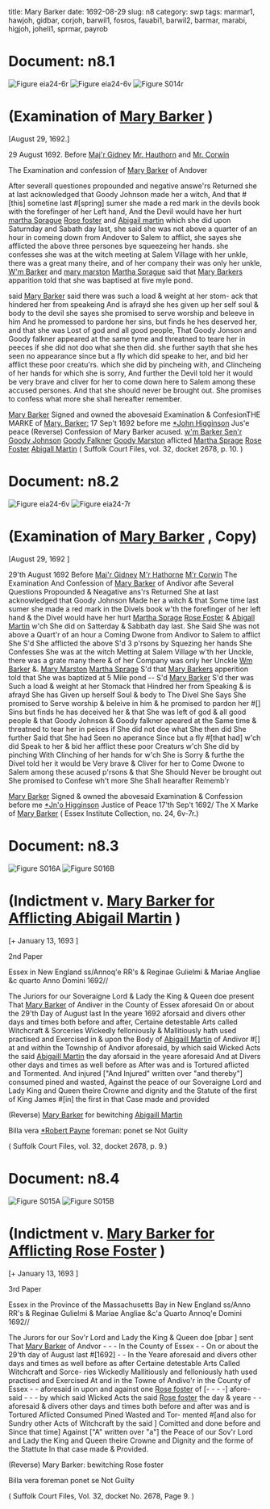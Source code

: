 title: Mary Barker
date: 1692-08-29
slug: n8
category: swp
tags: marmar1, hawjoh, gidbar, corjoh, barwil1, fosros, fauabi1, barwil2, barmar, marabi, higjoh, joheli1, sprmar, payrob




# Document: n8.1

![Figure eia24-6r](/assets/thumb/eia24-6r.jpg)
![Figure eia24-6v](/assets/thumb/eia24-6v.jpg)
![Figure S014r](/assets/thumb/S014r.jpg)

# (Examination of [Mary Barker](/tag/barmar.html) )

[August 29, 1692.]

29 August 1692.  Before [Maj'r Gidney](/tag/gidbar.html) [Mr. Hauthorn](/tag/hawjoh.html) and [Mr. Corwin](/tag/corjoh.html)

The Examination and confession of [Mary Barker](/tag/barmar.html) of Andover

After severall questiones propounded and negative answe'rs Returned  she at last acknowledged that Goody Johnson made her a witch, And  that #[this] sometine last #[spring] sumer she made a red mark in the devils  book with the forefinger of her Left hand, And the Devil would have her hurt  [martha Sprague](/tag/sprmar.html) [Rose foster](/tag/fosros.html) and [Abigail martin](/tag/marabi.html) which she did upon  Saturnday and Sabath day last, she said she was not above a quarter of  an hour in comeing down from Andover to Salem to afflict, she  sayes she afflicted the above three persones bye squeezeing her hands.  she confesses she was at the witch meeting at Salem Village with her  unkle, there was a great many theire, and of her company their was  only her unkle, [W'm Barker](/tag/barwil1.html) and [mary marston](/tag/marmar1.html) [Martha Sprague](/tag/sprmar.html) said  that [Mary Barkers](/tag/barmar.html) apparition told that she was baptised at five myle  pond.

said [Mary Barker](/tag/barmar.html) said there was such a load & weight at her stom-  ack that hindered her from speakeing And is afrayd she hes given up  her self soul & body to the devil she sayes she promised to serve  worship and beleeve in him And he promessed to pardone her sins,  but finds he hes deserved her, and that she was Lost of god and  all good people, That Goody Jonson and Goody falkner appeared  at the same tyme and threatned to teare her in peeces if she did  not doo what she then did. she further sayth that she hes seen no  appearance since but a fly which did speake to her, and bid her  afflict these poor creatu'rs. which she did by pincheing with, and  Clincheing of her hands for which she is sorry, And further the Devil   told her it would be very brave and cliver for her to come down  here to Salem among these accused persones. And that she should  never be brought out. She promises to confess what more she shall  hereafter remember.

[Mary Barker](/tag/barmar.html) Signed and owned  the abovesaid Examination & ConfesionTHE MARKE  of  [Mary. Barker:](/tag/barmar.html)
17 Sep't 1692 before me  [*John Higginson](/tag/higjoh.html) Jus'e peace   (Reverse) Confession of Mary Barker  acused. [w'm Barker Sen'r](/tag/barwil1.html)  [Goody Johnson](/tag/joheli1.html)  [Goody Falkner](/tag/fauabi1.html)  [Goody Marston](/tag/marmar1.html)   aflicted [Martha Sprage](/tag/sprmar.html)  [Rose Foster](/tag/fosros.html)  [Abigall Martin](/tag/marabi.html)  ( Suffolk Court Files, vol. 32, docket 2678, p. 10. )

# Document: n8.2

![Figure eia24-6v](/assets/thumb/eia24-6v.jpg)
![Figure eia24-7r](/assets/thumb/eia24-7r.jpg)

# (Examination of [Mary Barker](/tag/barmar.html) , Copy)

[August 29, 1692 ]

 29'th August 1692  Before [Maj'r Gidney](/tag/gidbar.html) [M'r Hathorne](/tag/hawjoh.html) [M'r Corwin](/tag/corjoh.html)  The Examination And Confession of [Mary Barker](/tag/barmar.html) of Andivor   afte Several Questions Propounded & Neagative ans'rs  Returned She at last acknowledged that Goody Johnson Made her  a witch & that Some time last sumer she made a red mark in the  Divels book w'th the forefinger of her left hand & the Divel would  have her hurt [Martha Sprage](/tag/sprmar.html) [Rose Foster](/tag/fosros.html) & [Abigall Martin](/tag/marabi.html) w'ch  She did on Satterday & Sabbath day last. She Said She was not above  a Quart'r of an hour a Coming Dwone from Andivor to Salem to  afflict She S'd She afflicted the above S'd 3 p'rsons by Squezing her  hands She Confesses She was at the witch Metting at Salem Village  w'th her Unckle, there was a grate many there & of her Company was  only her Unckle [Wm Barker](/tag/barwil1.html) &. [Mary Marston](/tag/marmar1.html) [Martha Sprage](/tag/sprmar.html) S'd  that [Mary Barkers](/tag/barmar.html) apperition told that She was baptized at 5 Mile  pond -- S'd [Mary Barker](/tag/barmar.html) S'd ther was Such a load & weight at her  Stomack that Hindred her from Speaking & is afrayd She has Given  up herself Soul & body to The Divel She Says She promised to Serve  worship & beleive in him & he promised to pardon her #[] Sins but finds  he has deceived her & that She was left of god & all good people  & that Goody Johnson & Goody falkner apeared at the Same time  & threatned to tear her in peices if She did not doe what She then did   She further Said that She had Seen no aperance Since but a fly #[that had]  w'ch did Speak to her & bid her afflict these poor Creaturs w'ch She did  by pinching With Clinching of her hands for w'ch She is Sorry  & furthe the Divel told her it would be Very brave & Cliver for her to  Come Dwone to Salem among these acused p'rsons & that She  Should Never be brought out She promised to Confese wh't more  She Shall hearafter Rememb'r

[Mary Barker](/tag/barmar.html) Signed & owned the abovesaid Examination & Confession  before me
[*Jn'o Higginson](/tag/higjoh.html) Justice  of Peace  17'th Sep't  1692/ The X Marke  of  [Mary Barker](/tag/barmar.html) ( Essex Institute Collection, no. 24, 6v-7r.)

# Document: n8.3

![Figure S016A](/assets/thumb/S016A.jpg)
![Figure S016B](/assets/thumb/S016B.jpg)

# (Indictment v. [Mary Barker for Afflicting Abigail Martin](/tag/barmar.html) )

[+ January 13, 1693 ]

2nd Paper 

Essex in New  England ss/Annoq'e RR's & Reginae Gulielmi & Mariae Angliae  &c quarto Anno Domini 1692//

The Juriors for our Soveraigne Lord & Lady the King & Queen  doe present That [Mary Barker](/tag/barmar.html) of Andiver in the County of Essex  aforesaid On or about the 29'th Day of August last In the yeare  1692 aforsaid and divers other days and times both before and after,  Certaine detestable Arts called Witchcraft & Sorceries Wickedly  felloniously & Mallitiously hath used practised and Exercised in & upon  the Body of [Abigaill Martin](/tag/marabi.html) of Andivor #[] at and within the Township  of Andivor aforesaid, by which said Wicked Acts the said [Abigaill Martin](/tag/marabi.html)  the day aforsaid in the yeare aforesaid And at Divers other days and  times as well before as After was and is Tortured aflicted and Tormented.  And injured ["And Injured" written over "and thereby"] consumed pined and  wasted, Against the peace of our Soveraigne Lord and Lady King and  Queen theire Crowne and dignity and the Statute of the first of  King James #[in] the first in that Case made and provided

(Reverse) [Mary Barker](/tag/barmar.html) for bewitching [Abigaill Martin](/tag/marabi.html)

Billa vera  [*Robert Payne](/tag/payrob.html) foreman:  ponet se  Not Guilty

( Suffolk Court Files, vol. 32, docket 2678, p. 9.)


# Document: n8.4

![Figure S015A](/assets/thumb/S015A.jpg)
![Figure S015B](/assets/thumb/S015B.jpg)

# (Indictment v. [Mary Barker for Afflicting Rose Foster](/tag/barmar.html) )

[+ January 13, 1693 ]

3rd Paper 

Essex in the Province  of the Massachusetts  Bay in New England  ss/Anno RR's & Reginae Gulielmi & Mariae Angliae &c'a Quarto Annoq'e  Domini 1692//

The Jurors for our Sov'r Lord and Lady the King & Queen doe  [pbar ] sent That [Mary Barker](/tag/barmar.html) of Andvor - - - In the County of Essex - -  On or about the 29'th day of August last #[1692] - -  In the Yeare aforesaid and divers other days and times as well  before as after Certaine detestable Arts Called Witchcraft and Sorce-  ries Wickedly Mallitiously and felloniously hath used practised and  Exercised At and in the Towne of Andivo'r in the County of Essex - -  aforesaid in upon and against one [Rose foster](/tag/fosros.html) of [- - - -] afore-  said - - - by which said Wicked Acts the said [Rose foster](/tag/fosros.html) the day  & yeare - - aforesaid & divers other days and times both before and  after was and is Tortured Aflicted Consumed Pined Wasted and Tor-  mented #[and also for Sundry other Acts of Witchcraft by the said ]  Comitted and done before and Since that time] Against ["A" written  over "a"] the Peace of our Sov'r Lord and Lady the King and  Queen theire Crowne and Dignity and the forme of the Stattute In  that case made & Provided.

(Reverse) Mary Barker: bewitching Rose foster 

Billa vera  foreman  ponet se  Not Guilty

( Suffolk Court Files, Vol. 32, docket No. 2678, Page 9. )
